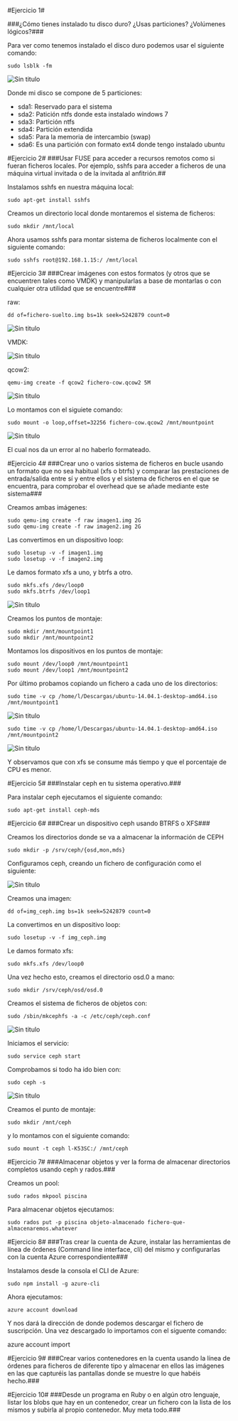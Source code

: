 #Ejercicio 1#

###¿Cómo tienes instalado tu disco duro? ¿Usas particiones? ¿Volúmenes lógicos?###

Para ver como tenemos instalado el disco duro podemos usar el siguiente comando:
~~~
sudo lsblk -fm
~~~ 

![Sin titulo](https://github.com/leocm89/prueba/tree/master/Imagenes/Tema5/ejercicio1_1.png)

Donde mi disco se compone de 5 particiones:

* sda1: Reservado para el sistema
* sda2: Patición ntfs donde esta instalado windows 7
* sda3: Partición ntfs 
* sda4: Partición extendida
* sda5: Para la memoria de intercambio (swap)
* sda6: Es una partición con formato ext4 donde tengo instalado ubuntu


#Ejercicio 2#
###Usar FUSE para acceder a recursos remotos como si fueran ficheros locales. Por ejemplo, sshfs para acceder a ficheros de una máquina virtual invitada o de la invitada al anfitrión.##

Instalamos sshfs en nuestra máquina local:
~~~
sudo apt-get install sshfs
~~~


Creamos un directorio local donde montaremos el sistema de ficheros:
~~~
sudo mkdir /mnt/local
~~~

Ahora usamos sshfs para montar sistema de ficheros localmente con el siguiente comando:
~~~
sudo sshfs root@192.168.1.15:/ /mnt/local
~~~

#Ejercicio 3#
###Crear imágenes con estos formatos (y otros que se encuentren tales como VMDK) y manipularlas a base de montarlas o con cualquier otra utilidad que se encuentre###


raw:

~~~
dd of=fichero-suelto.img bs=1k seek=5242879 count=0
~~~

![Sin titulo](https://github.com/leocm89/prueba/tree/master/Imagenes/Tema5/ejercicio3_1.png)


VMDK:

![Sin titulo](https://github.com/leocm89/prueba/tree/master/Imagenes/Tema5/ejercicio3_2.png)



qcow2:

~~~
qemu-img create -f qcow2 fichero-cow.qcow2 5M
~~~

![Sin titulo](https://github.com/leocm89/prueba/tree/master/Imagenes/Tema5/ejercicio3_3.png)


Lo montamos con el siguiete comando:

~~~
sudo mount -o loop,offset=32256 fichero-cow.qcow2 /mnt/mountpoint
~~~

![Sin titulo](https://github.com/leocm89/prueba/tree/master/Imagenes/Tema5/ejercicio3_4.png)

El cual nos da un error al no haberlo formateado.




#Ejercicio 4#
###Crear uno o varios sistema de ficheros en bucle usando un formato que no sea habitual (xfs o btrfs) y comparar las prestaciones de entrada/salida entre sí y entre ellos y el sistema de ficheros en el que se encuentra, para comprobar el overhead que se añade mediante este sistema###

Creamos ambas imágenes:
~~~
sudo qemu-img create -f raw imagen1.img 2G
sudo qemu-img create -f raw imagen2.img 2G
~~~

Las convertimos en un dispositivo loop:
~~~
sudo losetup -v -f imagen1.img
sudo losetup -v -f imagen2.img

~~~

Le damos formato xfs a uno, y btrfs a otro.
~~~
sudo mkfs.xfs /dev/loop0
sudo mkfs.btrfs /dev/loop1
~~~

![Sin titulo](https://github.com/leocm89/prueba/tree/master/Imagenes/Tema5/ejercicio4_1.png)

Creamos los puntos de montaje:
~~~
sudo mkdir /mnt/mountpoint1
sudo mkdir /mnt/mountpoint2
~~~


Montamos los dispositivos en los puntos de montaje:
~~~
sudo mount /dev/loop0 /mnt/mountpoint1
sudo mount /dev/loop1 /mnt/mountpoint2
~~~

Por último probamos copiando un fichero a cada uno de los directorios: 

~~~
sudo time -v cp /home/l/Descargas/ubuntu-14.04.1-desktop-amd64.iso /mnt/mountpoint1
~~~

![Sin titulo](https://github.com/leocm89/prueba/tree/master/Imagenes/Tema5/ejercicio4_2.png)

~~~
sudo time -v cp /home/l/Descargas/ubuntu-14.04.1-desktop-amd64.iso /mnt/mountpoint2
~~~

![Sin titulo](https://github.com/leocm89/prueba/tree/master/Imagenes/Tema5/ejercicio4_3.png)


Y observamos que con xfs se consume más tiempo y que el porcentaje de CPU es menor.


#Ejercicio 5#
###Instalar ceph en tu sistema operativo.###

Para instalar ceph ejecutamos el siguiente comando:

~~~
sudo apt-get install ceph-mds
~~~


#Ejercicio 6#
###Crear un dispositivo ceph usando BTRFS o XFS###

Creamos los directorios donde se va a almacenar la información de CEPH
~~~
sudo mkdir -p /srv/ceph/{osd,mon,mds}
~~~

Configuramos ceph, creando un fichero de configuración como el siguiente:

![Sin titulo](https://github.com/leocm89/prueba/tree/master/Imagenes/Tema5/ejercicio6_1.png)

Creamos una imagen:
~~~
dd of=img_ceph.img bs=1k seek=5242879 count=0 
~~~

La convertimos en un dispositivo loop:
~~~
sudo losetup -v -f img_ceph.img
~~~

Le damos formato xfs:
~~~
sudo mkfs.xfs /dev/loop0
~~~

Una vez hecho esto, creamos el directorio osd.0 a mano:
~~~
sudo mkdir /srv/ceph/osd/osd.0
~~~

Creamos el sistema de ficheros de objetos con:
~~~
sudo /sbin/mkcephfs -a -c /etc/ceph/ceph.conf
~~~

![Sin titulo](https://github.com/leocm89/prueba/tree/master/Imagenes/Tema5/ejercicio6_2.png)


Iniciamos el servicio:
~~~
sudo service ceph start
~~~

Comprobamos si todo ha ido bien con:
~~~
sudo ceph -s 
~~~

![Sin titulo](https://github.com/leocm89/prueba/tree/master/Imagenes/Tema5/ejercicio6_3.png)

Creamos el punto de montaje:
~~~
sudo mkdir /mnt/ceph
~~~

y lo montamos con el siguiente comando:
~~~
sudo mount -t ceph l-K53SC:/ /mnt/ceph
~~~

#Ejercicio 7#
###Almacenar objetos y ver la forma de almacenar directorios completos usando ceph y rados.###

Creamos un pool:
~~~
sudo rados mkpool piscina
~~~

Para almacenar objetos ejecutamos:
~~~
sudo rados put -p piscina objeto-almacenado fichero-que-almacenaremos.whatever
~~~



#Ejercicio 8#
###Tras crear la cuenta de Azure, instalar las herramientas de línea de órdenes (Command line interface, cli) del mismo y configurarlas con la cuenta Azure correspondiente###

Instalamos desde la consola el CLI de Azure:

~~~
sudo npm install -g azure-cli
~~~

Ahora ejecutamos:

~~~
azure account download
~~~

Y nos dará la dirección de donde podemos descargar el fichero de suscripción. Una vez descargado lo importamos con el siguente comando: 

azure account import <file>



#Ejercicio 9#
###Crear varios contenedores en la cuenta usando la línea de órdenes para ficheros de diferente tipo y almacenar en ellos las imágenes en las que capturéis las pantallas donde se muestre lo que habéis hecho.###

#Ejercicio 10#
###Desde un programa en Ruby o en algún otro lenguaje, listar los blobs que hay en un contenedor, crear un fichero con la lista de los mismos y subirla al propio contenedor. Muy meta todo.###


